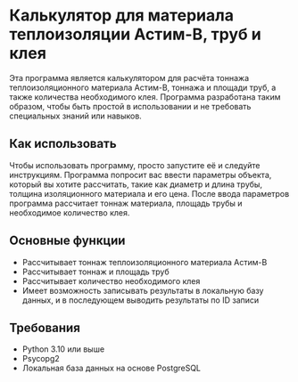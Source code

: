 # Калькулятор для материала теплоизоляции Астим-B, труб и клея

Эта программа является калькулятором для расчёта тоннажа теплоизоляционного материала Астим-B, тоннажа и площади труб, а также количества необходимого клея. Программа разработана таким образом, чтобы быть простой в использовании и не требовать специальных знаний или навыков.

## Как использовать

Чтобы использовать программу, просто запустите её и следуйте инструкциям. Программа попросит вас ввести параметры объекта, который вы хотите рассчитать, такие как диаметр и длина трубы, толщина изоляционного материала и его цена. После ввода параметров программа рассчитает тоннаж материала, площадь трубы и необходимое количество клея.

## Основные функции

* Рассчитывает тоннаж теплоизоляционного материала Астим-B
* Рассчитывает тоннаж и площадь труб
* Рассчитывает количество необходимого клея
* Имеет возможность записывать результаты в локальную базу данных, и в последующем выводить результаты по ID записи

## Требования

* Python 3.10 или выше
* Psycopg2
* Локальная база данных на основе PostgreSQL
